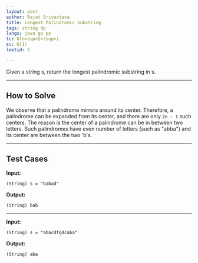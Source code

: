```yaml
---
layout: post
author: Rajat Srivastava
title: Longest Palindromic Substring
tags: string dp
langs: java go py
tc: O(n<sup>2</sup>)
sc: O(1)
leetid: 5

---
```


Given a string s, return the longest palindromic substring in s.

---
## How to Solve

We observe that a palindrome mirrors around its center. 
Therefore, a palindrome can be expanded from its center, and there are only `2n - 1` such centers.
The reason is the center of a palindrome can be in between two letters. 
Such palindromes have even number of letters (such as "abba") and its center are between the two 'b's.

---
## Test Cases

**Input:**

    (String) s = "babad"

**Output:**

    (String) bab

---

**Input:**

    (String) s = "abacdfgdcaba"

**Output:**

    (String) aba